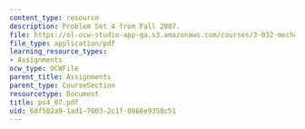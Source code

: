 ```yaml
---
content_type: resource
description: Problem Set 4 from Fall 2007.
file: https://ol-ocw-studio-app-qa.s3.amazonaws.com/courses/3-032-mechanical-behavior-of-materials-fall-2007/6df502a91ad170032c1f0968e9358c51_ps4_07.pdf
file_type: application/pdf
learning_resource_types:
- Assignments
ocw_type: OCWFile
parent_title: Assignments
parent_type: CourseSection
resourcetype: Document
title: ps4_07.pdf
uid: 6df502a9-1ad1-7003-2c1f-0968e9358c51
---
```

